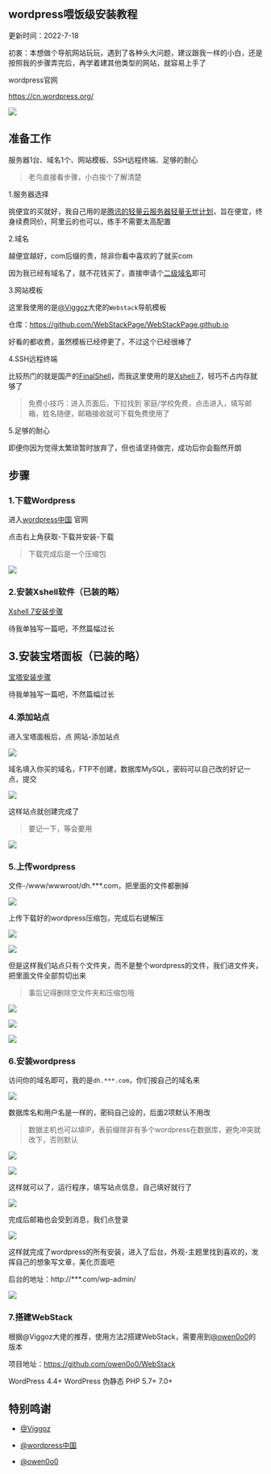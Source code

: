 ## wordpress喂饭级安装教程


更新时间：2022-7-18


初衷：本想做个导航网站玩玩，遇到了各种头大问题，建议跟我一样的小白，还是按照我的步骤弄完后，再学着建其他类型的网站，就容易上手了



wordpress官网

https://cn.wordpress.org/


![](https://ghproxy.com/https://raw.githubusercontent.com/Yiov/notes/main/wordpress/wordpress-1.png)




## 准备工作


服务器1台、域名1个、网站模板、SSH远程终端、足够的耐心


> 老鸟直接看步骤，小白挨个了解清楚


1.服务器选择

挑便宜的买就好，我自己用的是[腾讯的轻量云服务器轻量无忧计划](https://cloud.tencent.com/act/lighthouse?fromSource=gwzcw.1293314.1293314.1293314)，旨在便宜，终身续费同价，阿里云的也可以，练手不需要太高配置



2.域名

越便宜越好，com后缀的贵，除非你看中喜欢的了就买com

因为我已经有域名了，就不花钱买了，直接申请个[二级域名](https://www.baidu.com)即可



3.网站模板

这里我使用的是[@Viggoz](https://github.com/WebStackPage/)大佬的`Webstack`导航模板

仓库：https://github.com/WebStackPage/WebStackPage.github.io

好看的都收费，虽然模板已经停更了，不过这个已经很棒了



4.SSH远程终端

比较热门的就是国产的[FinalShell](http://www.hostbuf.com/)，而我这里使用的是[Xshell 7](https://www.netsarang.com/zh/all-downloads/)，轻巧不占内存就够了

> 免费小技巧：进入页面后，下拉找到 家庭/学校免费，点击进入，填写邮箱，姓名随便，邮箱接收就可下载免费使用了



5.足够的耐心

即便你因为觉得太繁琐暂时放弃了，但也请坚持做完，成功后你会豁然开朗




## 步骤



### 1.下载Wordpress



进入[wordpress中国](https://cn.wordpress.org/) 官网

点击右上角获取-下载并安装-下载

> 下载完成后是一个压缩包

![](https://ghproxy.com/https://raw.githubusercontent.com/Yiov/notes/main/wordpress/wordpress-2.png)




### 2.安装Xshell软件（已装的略）

[Xshell 7安装步骤](https://www.baidu.com)

待我单独写一篇吧，不然篇幅过长



## 3.安装宝塔面板（已装的略）

[宝塔安装步骤](https://www.baidu.com)

待我单独写一篇吧，不然篇幅过长




### 4.添加站点


进入宝塔面板后，点 网站-添加站点

![](https://ghproxy.com/https://raw.githubusercontent.com/Yiov/notes/main/wordpress/wordpress-3.png)


域名填入你买的域名，FTP不创建，数据库MySQL，密码可以自己改的好记一点，提交


![](https://ghproxy.com/https://raw.githubusercontent.com/Yiov/notes/main/wordpress/wordpress-4.png)


这样站点就创建完成了

> 要记一下，等会要用

![](https://ghproxy.com/https://raw.githubusercontent.com/Yiov/notes/main/wordpress/wordpress-5.png)




### 5.上传wordpress

文件-/www/wwwroot/dh.***.com，把里面的文件都删掉

![](https://ghproxy.com/https://raw.githubusercontent.com/Yiov/notes/main/wordpress/wordpress-6.png)


上传下载好的wordpress压缩包，完成后右键解压

![](https://ghproxy.com/https://raw.githubusercontent.com/Yiov/notes/main/wordpress/wordpress-7.png)

![](https://ghproxy.com/https://raw.githubusercontent.com/Yiov/notes/main/wordpress/wordpress-8.png)


但是这样我们站点只有个文件夹，而不是整个wordpress的文件，我们进文件夹，把里面文件全部剪切出来

> 事后记得删除空文件夹和压缩包哦

![](https://ghproxy.com/https://raw.githubusercontent.com/Yiov/notes/main/wordpress/wordpress-9.png)

![](https://ghproxy.com/https://raw.githubusercontent.com/Yiov/notes/main/wordpress/wordpress-10.png)

![](https://ghproxy.com/https://raw.githubusercontent.com/Yiov/notes/main/wordpress/wordpress-11.png)



### 6.安装wordpress


访问你的域名即可，我的是`dh.***.com`，你们按自己的域名来

![](https://ghproxy.com/https://raw.githubusercontent.com/Yiov/notes/main/wordpress/wordpress-12.png)


数据库名和用户名是一样的，密码自己设的，后面2项默认不用改

> 数据主机也可以填IP，表前缀除非有多个wordpress在数据库，避免冲突就改下，否则默认

![](https://ghproxy.com/https://raw.githubusercontent.com/Yiov/notes/main/wordpress/wordpress-13.png)

![](https://ghproxy.com/https://raw.githubusercontent.com/Yiov/notes/main/wordpress/wordpress-14.png)


这样就可以了，运行程序，填写站点信息，自己填好就行了

![](https://ghproxy.com/https://raw.githubusercontent.com/Yiov/notes/main/wordpress/wordpress-15.png)


完成后邮箱也会受到消息，我们点登录

![](https://ghproxy.com/https://raw.githubusercontent.com/Yiov/notes/main/wordpress/wordpress-16.png)


这样就完成了wordpress的所有安装，进入了后台，外观-主题里找到喜欢的，发挥自己的想象写文章，美化页面吧

后台的地址：http://***.com/wp-admin/

![](https://ghproxy.com/https://raw.githubusercontent.com/Yiov/notes/main/wordpress/wordpress-17.png)







### 7.搭建WebStack

根据@Viggoz大佬的推荐，使用方法2搭建WebStack，需要用到[@owen0o0](https://github.com/owen0o0/)的版本

项目地址：https://github.com/owen0o0/WebStack

> 
WordPress 4.4+
WordPress 伪静态
PHP 5.7+ 7.0+









## 特别鸣谢

* [@Viggoz](https://github.com/WebStackPage/)

* [@wordpress中国](https://cn.wordpress.org/)

* [@owen0o0](https://github.com/owen0o0/WebStack)
